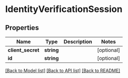 # IdentityVerificationSession

## Properties
Name | Type | Description | Notes
------------ | ------------- | ------------- | -------------
**client_secret** | **string** |  | [optional] 
**id** | **string** |  | [optional] 

[[Back to Model list]](../../README.md#documentation-for-models) [[Back to API list]](../../README.md#documentation-for-api-endpoints) [[Back to README]](../../README.md)

